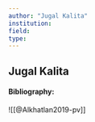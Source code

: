 ```yaml
---
author: "Jugal Kalita"
institution:
field:
type:
---
```


## Jugal Kalita
#### Bibliography:

![[@Alkhatlan2019-pv]]